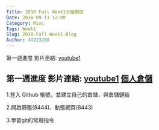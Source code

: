 ```yaml
---
Title: 2018 Fall Week1分組網誌
Date: 2018-09-11 12:00
Category: Misc
Tags: Week1
Slug: 2018-Fall-Week1-Blog
Author: 40223208
---
```


第一週進度
影片連結: [youtube1]

<!-- PELICAN_END_SUMMARY -->

第一週進度
影片連結: [youtube1]
[個人倉儲]
----

1.登入 Github 帳號，並建立自己的倉儲，與倉儲鏈結

2.開啟靜態(8444)、動態網頁(8443)

3.學習git的常用指令


[youtube1]:https://youtu.be/WFub_M7tSdw
[個人倉儲]: https://github.com/40223208/40223208.github.io





